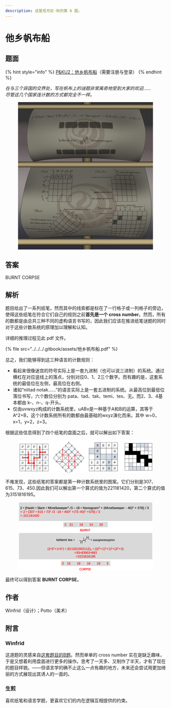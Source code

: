 ```yaml
---
description: 这是觅月区·秋的第 6 题。
---
```


# 他乡帆布船

## 题面

{% hint style="info" %}
[P\&KU2：他乡帆布船](https://pnku2.pkupuzzle.art/#/game/miyue/autumn\_06)（需要注册与登录）
{% endhint %}

_在与三个异国的交界处，写在帆布上的谜题非常离奇地受到大家的欢迎……_\
_尽管这几个国家连计数的方式都完全不一样。_

<figure><img src="../../../.gitbook/assets/image (172).png" alt=""><figcaption></figcaption></figure>

## 答案

BURNT CORPSE

## 解析

题目给出了一系列纸笔，然而其中的线索都是标在了一行格子或一列格子的旁边，使得这些纸笔在符合它们自己的规则之前**首先是一个 cross number**。然而，所有的数都是由总共三种不同的虚构语言书写的，因此我们应该在推进纸笔谜题的同时对于这些计数系统的原理加以理解和认知。

详细的推理过程见此 pdf 文件。

{% file src="../../../.gitbook/assets/他乡帆布船.pdf" %}

总之，我们能够得到这三种语言的计数规则：

* 看起来很像迷宫的符号实际上是一套九进制（也可以说三进制）的系统。通过横杠在对应竖线上的落点，分别对应0、1、2三个数字。而有趣的是，这套系统的最低位在左侧，最高位在右侧。
* 诸如“niitad notak……”的语言实际上是一套五进制的系统。从最高位到最低位落位书写，六个数位分别为 pata、tad、tak、temi、tex、无。而2、3、4基本都由 k-、n-、q-开头。
* 仅由uvwxyz构成的计数系统里，uABv是一种基于A和B的运算，其等于 A^2+B，这个计数系统所有的数都由最基础的wxyz演化而来。其中 w=0，x=1，y=2，z=3。

根据这些信息得到了四个纸笔的盘面之后，就可以解出如下答案：

<figure><img src="../../../.gitbook/assets/image (173).png" alt=""><figcaption></figcaption></figure>

不难发现，这些纸笔的答案都是第一种计数系统里的图案。它们分别是307、615、73、450.因此我们可以解出第一个算式的值为221181420，第二个算式的值为3151816195。

<figure><img src="../../../.gitbook/assets/image (124).png" alt=""><figcaption></figcaption></figure>

最终可以得到答案 **BURNT CORPSE**。



## 作者

Winfrid（设计）；Potto（美术）

## 附言

### Winfrid

这道题的灵感来自[这套题目的B题](https://ailo.adaptcentre.ie/wp-content/uploads/2015/01/AILO-team-questions-1.pdf)。然而单单的 cross number 实在是缺乏趣味，于是又想着利用盘面进行更多的操作。思考了一天多、又制作了半天，才有了现在的题目样貌。——但语言学的确不止这么一点有趣的地方，未来还会尝试用更加绮丽的方式展现出其诱人的一面的。

### 生煎

喜欢纸笔和语言学题，更喜欢它们的内在逻辑互相提供的约束。

